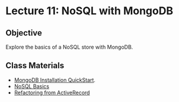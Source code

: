 Lecture 11: NoSQL with MongoDB
==============================

Objective
---------

Explore the basics of a NoSQL store with MongoDB.

Class Materials
---------------

* [MongoDB Installation QuickStart](http://www.mongodb.org/display/DOCS/Quickstart).
* [NoSQL Basics](11.1-nosql-basics.md)
* [Refactoring from ActiveRecord](11.2-refactor-mongodb.md)

